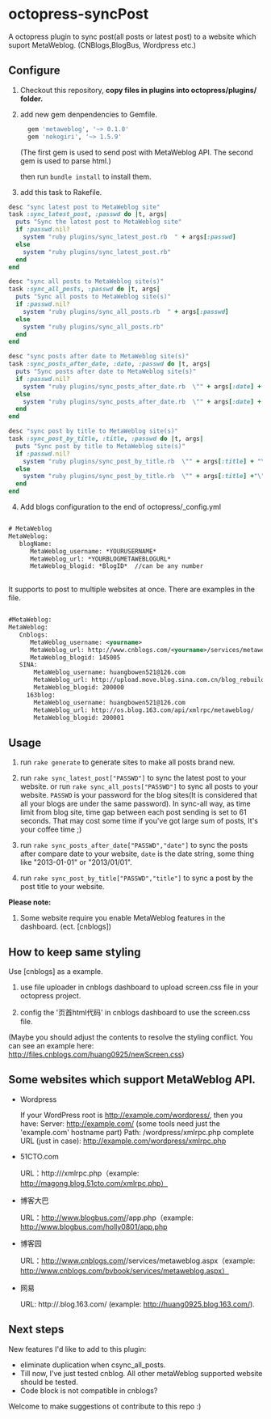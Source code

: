 octopress-syncPost
==================

A octopress plugin to sync post(all posts or latest post) to a website which suport MetaWeblog. (CNBlogs,BlogBus, Wordpress etc.)


## Configure

1. Checkout this repository, **copy files in plugins into octopress/plugins/ folder.**

2. add new gem denpendencies to Gemfile.

	```ruby
	  gem 'metaweblog', '~> 0.1.0'
	  gem 'nokogiri', '~> 1.5.9'
	```
	(The first gem is used to send post with MetaWeblog API.
	The second gem is used to parse html.)

	then run `bundle install` to install them.

3. add this task to Rakefile.

```ruby
desc "sync latest post to MetaWeblog site"
task :sync_latest_post, :passwd do |t, args|
  puts "Sync the latest post to MetaWeblog site"
  if :passwd.nil?
	system "ruby plugins/sync_latest_post.rb  " + args[:passwd]
  else
	system "ruby plugins/sync_latest_post.rb"
  end
end

desc "sync all posts to MetaWeblog site(s)"
task :sync_all_posts, :passwd do |t, args|
  puts "Sync all posts to MetaWeblog site(s)"
  if :passwd.nil?
	system "ruby plugins/sync_all_posts.rb  " + args[:passwd]
  else
	system "ruby plugins/sync_all_posts.rb"
  end
end

desc "sync posts after date to MetaWeblog site(s)"
task :sync_posts_after_date, :date, :passwd do |t, args|
  puts "Sync posts after date to MetaWeblog site(s)"
  if :passwd.nil?
	system "ruby plugins/sync_posts_after_date.rb  \"" + args[:date] + "\" " + args[:passwd]
  else
	system "ruby plugins/sync_posts_after_date.rb  \"" + args[:date] + "\""
  end
end

desc "sync post by title to MetaWeblog site(s)"
task :sync_post_by_title, :title, :passwd do |t, args|
  puts "Sync post by title to MetaWeblog site(s)"
  if :passwd.nil?
	system "ruby plugins/sync_post_by_title.rb  \"" + args[:title] + "\" " + args[:passwd]
  else
	system "ruby plugins/sync_post_by_title.rb  \"" + args[:title] +"\""
  end
end

```


4. Add blogs configuration to the end of octopress/_config.yml


``` xml

# MetaWeblog
MetaWeblog:
   blogName:
      MetaWeblog_username: *YOURUSERNAME*
      MetaWeblog_url: *YOURBLOGMETAWEBLOGURL*
      MetaWeblog_blogid: *BlogID*  //can be any number
      

``` 
	
It supports to post to multiple websites at once. There are examples in the file.


```xml

#MetaWeblog:
MetaWeblog:
   Cnblogs:
      MetaWeblog_username: <yourname>
	  MetaWeblog_url: http://www.cnblogs.com/<yourname>/services/metaweblog.aspx
	  MetaWeblog_blogid: 145005
   SINA:
	   MetaWeblog_username: huangbowen521@126.com
	   MetaWeblog_url: http://upload.move.blog.sina.com.cn/blog_rebuild/blog/xmlrpc.php
	   MetaWeblog_blogid: 200000
	 163blog:
	   MetaWeblog_username: huangbowen521@126.com
	   MetaWeblog_url: http://os.blog.163.com/api/xmlrpc/metaweblog/
	   MetaWeblog_blogid: 200001

```


## Usage

1. run `rake generate` to generate sites to make all posts brand new.


2. run `rake sync_latest_post["PASSWD"]` to sync the latest post to your website. 
or run `rake sync_all_posts["PASSWD"]` to sync all posts to your website. `PASSWD` is your password for the blog sites(It is considered that all your blogs are under the same password). In sync-all way, as time limit from blog site, time gap between each post sending is set to 61 seconds. That may cost some time if you've got large sum of posts, It's your coffee time ;)


3. run `rake sync_posts_after_date["PASSWD","date"]` to sync the posts after compare date to your website, `date` is the date string, some thing like "2013-01-01" or "2013/01/01". 


4. run `rake sync_post_by_title["PASSWD","title"]` to sync a post by the post title to your website. 


**Please note:** 

1. Some website require you enable MetaWeblog features in the dashboard. (ect. [cnblogs])

## How to keep same styling

Use [cnblogs] as a example.

1. use file uploader in cnblogs dashboard to upload screen.css file in your octopress project.

2. config the '页首html代码' in cnblogs dashboard to use the screen.css file.

(Maybe you should adjust the contents to resolve the styling conflict. You can see an example here: <http://files.cnblogs.com/huang0925/newScreen.css>)


## Some websites which support MetaWeblog API.

* Wordpress

	If your WordPress root is http://example.com/wordpress/, then you have:
	Server: http://example.com/ (some tools need just the 'example.com' hostname part)
	Path: /wordpress/xmlrpc.php
	complete URL (just in case): http://example.com/wordpress/xmlrpc.php

* 51CTO.com

	URL：http://<yourBlogUrl>/xmlrpc.php（example: http://magong.blog.51cto.com/xmlrpc.php）

* 博客大巴

	URL：http://www.blogbus.com/<accountName>/app.php（example: http://www.blogbus.com/holly0801/app.php

* 博客园

	URL：http://www.cnblogs.com/<accountName>/services/metaweblog.aspx（example: http://www.cnblogs.com/bvbook/services/metaweblog.aspx）

* 网易

	URL: http://<accountName>.blog.163.com/ (example: http://huang0925.blog.163.com/).

## Next steps

New features I'd like to add to this plugin:

* eliminate duplication when csync_all_posts.
* Till now, I've just tested cnblog. All other metaWeblog supported website should be tested.
* Code block is not compatible in cnblogs?

Welcome to make suggestions ot contribute to this repo :)

